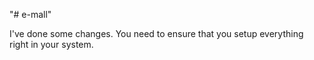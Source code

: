 "# e-mall"

I've done some changes. You need to ensure that you setup everything right in your system. 
